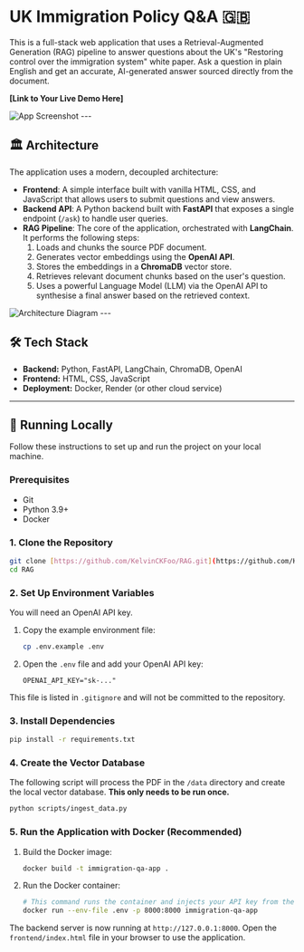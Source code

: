 # UK Immigration Policy Q&A 🇬🇧

This is a full-stack web application that uses a Retrieval-Augmented Generation (RAG) pipeline to answer questions about the UK's "Restoring control over the immigration system" white paper. Ask a question in plain English and get an accurate, AI-generated answer sourced directly from the document.

**[Link to Your Live Demo Here]**

![App Screenshot](https://i.imgur.com/example-screenshot.png) ---
## 🏛️ Architecture

The application uses a modern, decoupled architecture:

* **Frontend**: A simple interface built with vanilla HTML, CSS, and JavaScript that allows users to submit questions and view answers.
* **Backend API**: A Python backend built with **FastAPI** that exposes a single endpoint (`/ask`) to handle user queries.
* **RAG Pipeline**: The core of the application, orchestrated with **LangChain**. It performs the following steps:
    1.  Loads and chunks the source PDF document.
    2.  Generates vector embeddings using the **OpenAI API**.
    3.  Stores the embeddings in a **ChromaDB** vector store.
    4.  Retrieves relevant document chunks based on the user's question.
    5.  Uses a powerful Language Model (LLM) via the OpenAI API to synthesise a final answer based on the retrieved context.

![Architecture Diagram](https://i.imgur.com/example-diagram.png) ---
## 🛠️ Tech Stack

* **Backend:** Python, FastAPI, LangChain, ChromaDB, OpenAI
* **Frontend:** HTML, CSS, JavaScript
* **Deployment:** Docker, Render (or other cloud service)

---
## 🚀 Running Locally

Follow these instructions to set up and run the project on your local machine.

### Prerequisites
* Git
* Python 3.9+
* Docker

### 1. Clone the Repository
```bash
git clone [https://github.com/KelvinCKFoo/RAG.git](https://github.com/KelvinCKFoo/RAG.git)
cd RAG
```

### 2. Set Up Environment Variables
You will need an OpenAI API key.

1.  Copy the example environment file:
    ```bash
    cp .env.example .env
    ```
2.  Open the `.env` file and add your OpenAI API key:
    ```
    OPENAI_API_KEY="sk-..."
    ```
This file is listed in `.gitignore` and will not be committed to the repository.

### 3. Install Dependencies
```bash
pip install -r requirements.txt
```

### 4. Create the Vector Database
The following script will process the PDF in the `/data` directory and create the local vector database. **This only needs to be run once.**
```bash
python scripts/ingest_data.py
```

### 5. Run the Application with Docker (Recommended)
1.  Build the Docker image:
    ```bash
    docker build -t immigration-qa-app .
    ```
2.  Run the Docker container:
    ```bash
    # This command runs the container and injects your API key from the .env file
    docker run --env-file .env -p 8000:8000 immigration-qa-app
    ```

The backend server is now running at `http://127.0.0.1:8000`. Open the `frontend/index.html` file in your browser to use the application.